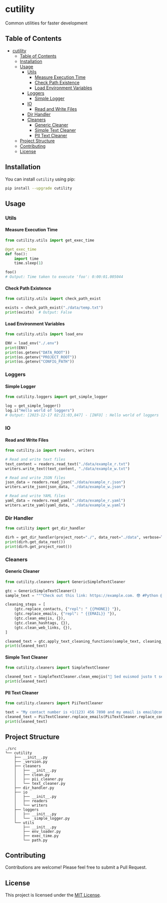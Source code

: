# cutility

Common utilities for faster development

## Table of Contents

- [cutility](#cutility)
  - [Table of Contents](#table-of-contents)
  - [Installation](#installation)
  - [Usage](#usage)
    - [Utils](#utils)
      - [Measure Execution Time](#measure-execution-time)
      - [Check Path Existence](#check-path-existence)
      - [Load Environment Variables](#load-environment-variables)
    - [Loggers](#loggers)
      - [Simple Logger](#simple-logger)
    - [IO](#io)
      - [Read and Write Files](#read-and-write-files)
    - [Dir Handler](#dir-handler)
    - [Cleaners](#cleaners)
      - [Generic Cleaner](#generic-cleaner)
      - [Simple Text Cleaner](#simple-text-cleaner)
      - [PII Text Cleaner](#pii-text-cleaner)
  - [Project Structure](#project-structure)
  - [Contributing](#contributing)
  - [License](#license)

## Installation

You can install `cutility` using pip:

```bash
pip install --upgrade cutility
```

## Usage

### Utils

#### Measure Execution Time

```python
from cutility.utils import get_exec_time

@get_exec_time
def foo():
    import time
    time.sleep(1)

foo()
# Output: Time taken to execute 'foo': 0:00:01.005044
```

#### Check Path Existence

```python
from cutility.utils import check_path_exist

exists = check_path_exist("./data/temp.txt")
print(exists)  # Output: False
```

#### Load Environment Variables

```python
from cutility.utils import load_env

ENV = load_env("./.env")
print(ENV)
print(os.getenv("DATA_ROOT"))
print(os.getenv("PROJECT_ROOT"))
print(os.getenv("CONFIG_PATH"))
```

### Loggers

#### Simple Logger

```python
from cutility.loggers import get_simple_logger

log = get_simple_logger()
log.i("Hello world of loggers")
# Output: [2023-12-17 02:21:03,847] - [INFO] : Hello world of loggers
```

### IO

#### Read and Write Files

```python
from cutility.io import readers, writers

# Read and write text files
text_content = readers.read_text("./data/example_r.txt")
writers.write_text(text_content, "./data/example_w.txt")

# Read and write JSON files
json_data = readers.read_json("./data/example_r.json")
writers.write_json(json_data, "./data/example_w.json")

# Read and write YAML files
yaml_data = readers.read_yaml("./data/example_r.yaml")
writers.write_yaml(yaml_data, "./data/example_w.yaml")
```

### Dir Handler

```python
from cutility import get_dir_handler

dirh = get_dir_handler(project_root="./", data_root="./data", verbose=True)
print(dirh.get_data_root())
print(dirh.get_project_root())
```

### Cleaners

#### Generic Cleaner

```python
from cutility.cleaners import GenericSimpleTextCleaner

gtc = GenericSimpleTextCleaner()
sample_text = """Check out this link: https://example.com. 😎 #Python @user1, sample@gmail.com 123-456-7908"""

cleaning_steps = [
    (gtc.replace_contacts, {"repl": " {{PHONE}} "}),
    (gtc.replace_emails, {"repl": " {{EMAIL}} "}),
    (gtc.clean_emojis, {}),
    (gtc.clean_hashtags, {}),
    (gtc.clean_web_links, {}),
]

cleaned_text = gtc.apply_text_cleaning_functions(sample_text, cleaning_steps)
print(cleaned_text)
```

#### Simple Text Cleaner

```python
from cutility.cleaners import SimpleTextCleaner

cleaned_text = SimpleTextCleaner.clean_emojis("🌟 Sed euismod justo t semper justo. 😊")
print(cleaned_text)
```

#### PII Text Cleaner

```python
from cutility.cleaners import PiiTextCleaner

text = "My contact number is +1(123) 456 7890 and my email is email@company.com"
cleaned_text = PiiTextCleaner.replace_emails(PiiTextCleaner.replace_contacts(text))
print(cleaned_text)
```

## Project Structure

```
./src
└── cutility
    ├── __init__.py
    ├── _version.py
    ├── cleaners
    │   ├── __init__.py
    │   ├── clean.py
    │   ├── pii_cleaner.py
    │   └── text_cleaner.py
    ├── dir_handler.py
    ├── io
    │   ├── __init__.py
    │   ├── readers
    │   └── writers
    ├── loggers
    │   ├── __init__.py
    │   └── _simple_logger.py
    └── utils
        ├── __init__.py
        ├── env_loader.py
        ├── exec_time.py
        └── path.py
```

## Contributing

Contributions are welcome! Please feel free to submit a Pull Request.

## License

This project is licensed under the [MIT License](LICENSE).
